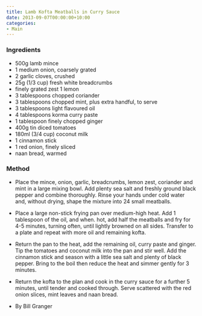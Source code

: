 ```yaml
---
title: Lamb Kofta Meatballs in Curry Sauce
date: 2013-09-07T00:00:00+10:00
categories:
- Main
---
```









### Ingredients

* 500g lamb mince
* 1 medium onion, coarsely grated
* 2 garlic cloves, crushed
* 25g (1/3 cup) fresh white breadcrumbs
* finely grated zest 1 lemon
* 3 tablespoons chopped coriander
* 3 tablespoons chopped mint, plus extra handful, to serve
* 3 tablespoons light flavoured oil
* 4 tablespoons korma curry paste
* 1 tablespoon finely chopped ginger
* 400g tin diced tomatoes
* 180ml (3/4 cup) coconut milk
* 1 cinnamon stick
* 1 red onion, finely sliced
* naan bread, warmed

### Method

* Place the mince, onion, garlic, breadcrumbs, lemon zest, coriander and mint in a large mixing bowl. Add plenty sea salt and freshly ground black pepper and combine thoroughly. Rinse your hands under cold water and, without drying, shape the mixture into 24 small meatballs.
* Place a large non-stick frying pan over medium-high heat. Add 1 tablespoon of the oil, and when. hot, add half the meatballs and fry for 4-5 minutes, turning often, until lightly browned on all sides. Transfer to a plate and repeat with more oil and remaining kofta.
* Return the pan to the heat, add the remaining oil, curry paste and ginger. Tip the tomatoes and coconut milk into the pan and stir well. Add the cinnamon stick and season with a little sea salt and plenty of black pepper. Bring to the boil then reduce the heat and simmer gently for 3 minutes.
* Return the kofta to the plan and cook in the curry sauce for a further 5 minutes, until tender and cooked through. Serve scattered with the red onion slices, mint leaves and naan bread.

* By Bill Granger
